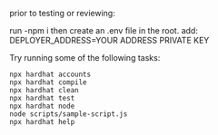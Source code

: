 prior to testing or reviewing:

run -npm i
then create an .env file in the root. add:
DEPLOYER_ADDRESS=YOUR ADDRESS PRIVATE KEY

Try running some of the following tasks:

```shell
npx hardhat accounts
npx hardhat compile
npx hardhat clean
npx hardhat test
npx hardhat node
node scripts/sample-script.js
npx hardhat help
```
